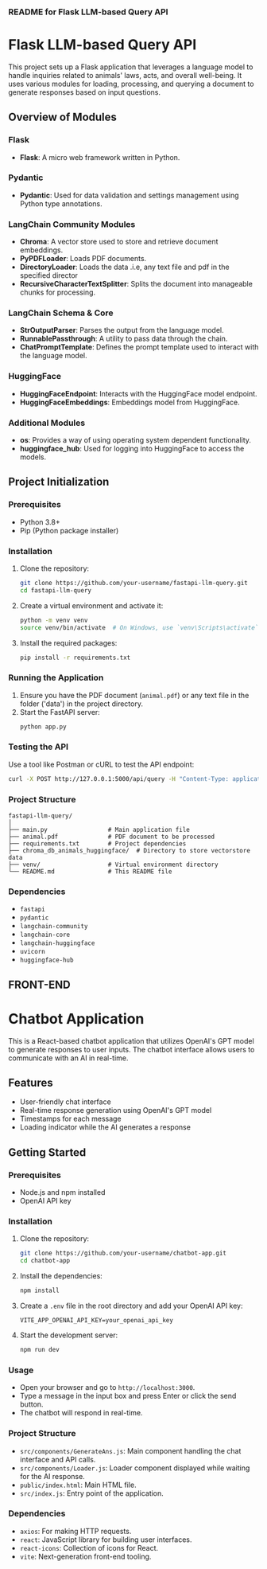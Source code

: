 ### README for Flask LLM-based Query API

# Flask LLM-based Query API

This project sets up a Flask application that leverages a language model to handle inquiries related to animals' laws, acts, and overall well-being. It uses various modules for loading, processing, and querying a document to generate responses based on input questions.

## Overview of Modules

### Flask
- **Flask**: A micro web framework written in Python.

### Pydantic
- **Pydantic**: Used for data validation and settings management using Python type annotations.

### LangChain Community Modules
- **Chroma**: A vector store used to store and retrieve document embeddings.
- **PyPDFLoader**: Loads PDF documents.
- **DirectoryLoader**: Loads the data .i.e, any text file and pdf in the specified director
- **RecursiveCharacterTextSplitter**: Splits the document into manageable chunks for processing.

### LangChain Schema & Core
- **StrOutputParser**: Parses the output from the language model.
- **RunnablePassthrough**: A utility to pass data through the chain.
- **ChatPromptTemplate**: Defines the prompt template used to interact with the language model.

### HuggingFace
- **HuggingFaceEndpoint**: Interacts with the HuggingFace model endpoint.
- **HuggingFaceEmbeddings**: Embeddings model from HuggingFace.

### Additional Modules
- **os**: Provides a way of using operating system dependent functionality.
- **huggingface_hub**: Used for logging into HuggingFace to access the models.

## Project Initialization

### Prerequisites

- Python 3.8+
- Pip (Python package installer)

### Installation

1. Clone the repository:
    ```sh
    git clone https://github.com/your-username/fastapi-llm-query.git
    cd fastapi-llm-query
    ```

2. Create a virtual environment and activate it:
    ```sh
    python -m venv venv
    source venv/bin/activate  # On Windows, use `venv\Scripts\activate`
    ```

3. Install the required packages:
    ```sh
    pip install -r requirements.txt
    ```


### Running the Application

1. Ensure you have the PDF document (`animal.pdf`) or any text file in the folder ('data') in the project directory.
2. Start the FastAPI server:
    ```sh
    python app.py
    ```

### Testing the API

Use a tool like Postman or cURL to test the API endpoint:

```sh
curl -X POST http://127.0.0.1:5000/api/query -H "Content-Type: application/json" -d '{"question":"What are the animal laws in India?"}'
```

### Project Structure

```
fastapi-llm-query/
│
├── main.py                 # Main application file
├── animal.pdf              # PDF document to be processed
├── requirements.txt        # Project dependencies
├── chroma_db_animals_huggingface/  # Directory to store vectorstore data
├── venv/                   # Virtual environment directory
└── README.md               # This README file
```

### Dependencies

- `fastapi`
- `pydantic`
- `langchain-community`
- `langchain-core`
- `langchain-huggingface`
- `uvicorn`
- `huggingface-hub`








## FRONT-END
# Chatbot Application

This is a React-based chatbot application that utilizes OpenAI's GPT model to generate responses to user inputs. The chatbot interface allows users to communicate with an AI in real-time.

## Features

- User-friendly chat interface
- Real-time response generation using OpenAI's GPT model
- Timestamps for each message
- Loading indicator while the AI generates a response

## Getting Started

### Prerequisites

- Node.js and npm installed
- OpenAI API key

### Installation

1. Clone the repository:

    ```bash
    git clone https://github.com/your-username/chatbot-app.git
    cd chatbot-app
    ```

2. Install the dependencies:

    ```bash
    npm install
    ```

3. Create a `.env` file in the root directory and add your OpenAI API key:

    ```
    VITE_APP_OPENAI_API_KEY=your_openai_api_key
    ```

4. Start the development server:

    ```bash
    npm run dev
    ```

### Usage

- Open your browser and go to `http://localhost:3000`.
- Type a message in the input box and press Enter or click the send button.
- The chatbot will respond in real-time.

### Project Structure

- `src/components/GenerateAns.js`: Main component handling the chat interface and API calls.
- `src/components/Loader.js`: Loader component displayed while waiting for the AI response.
- `public/index.html`: Main HTML file.
- `src/index.js`: Entry point of the application.

### Dependencies

- `axios`: For making HTTP requests.
- `react`: JavaScript library for building user interfaces.
- `react-icons`: Collection of icons for React.
- `vite`: Next-generation front-end tooling.


